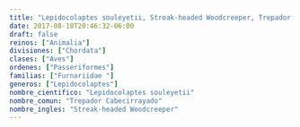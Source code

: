 ```yaml
---
title: "Lepidocolaptes souleyetii, Streak-headed Woodcreeper, Trepador Cabecirrayado"
date: 2017-08-18T20:46:32-06:00
draft: false
reinos: ["Animalia"]
divisiones: ["Chordata"]
clases: ["Aves"]
ordenes: ["Passeriformes"]
familias: ["Furnariidae "]
generos: ["Lepidocolaptes"]
nombre_cientifico: "Lepidocolaptes souleyetii"
nombre_comun: "Trepador Cabecirrayado"
nombre_ingles: "Streak-headed Woodcreeper"
---
```

